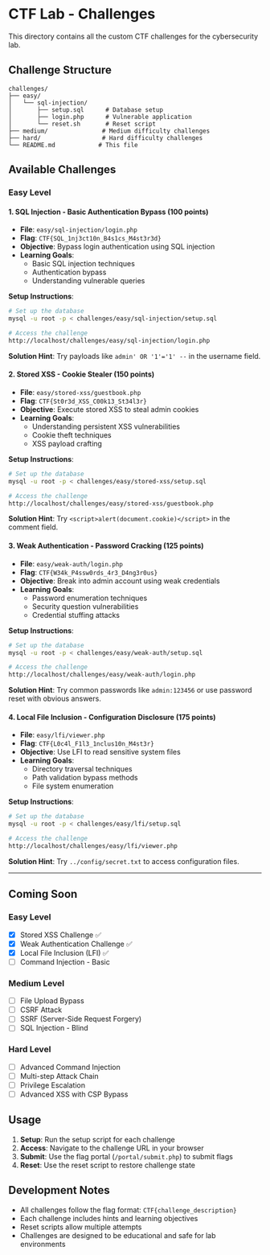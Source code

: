 # CTF Lab - Challenges

This directory contains all the custom CTF challenges for the cybersecurity lab.

## Challenge Structure

```
challenges/
├── easy/
│   └── sql-injection/
│       ├── setup.sql      # Database setup
│       ├── login.php      # Vulnerable application
│       └── reset.sh       # Reset script
├── medium/               # Medium difficulty challenges
├── hard/                 # Hard difficulty challenges
└── README.md            # This file
```

## Available Challenges

### Easy Level

#### 1. SQL Injection - Basic Authentication Bypass (100 points)
- **File**: `easy/sql-injection/login.php`
- **Flag**: `CTF{SQL_1nj3ct10n_B4s1cs_M4st3r3d}`
- **Objective**: Bypass login authentication using SQL injection
- **Learning Goals**: 
  - Basic SQL injection techniques
  - Authentication bypass
  - Understanding vulnerable queries

**Setup Instructions**:
```bash
# Set up the database
mysql -u root -p < challenges/easy/sql-injection/setup.sql

# Access the challenge
http://localhost/challenges/easy/sql-injection/login.php
```

**Solution Hint**: Try payloads like `admin' OR '1'='1' --` in the username field.

#### 2. Stored XSS - Cookie Stealer (150 points)
- **File**: `easy/stored-xss/guestbook.php`
- **Flag**: `CTF{St0r3d_XSS_C00k13_St34l3r}`
- **Objective**: Execute stored XSS to steal admin cookies
- **Learning Goals**:
  - Understanding persistent XSS vulnerabilities
  - Cookie theft techniques
  - XSS payload crafting

**Setup Instructions**:
```bash
# Set up the database
mysql -u root -p < challenges/easy/stored-xss/setup.sql

# Access the challenge
http://localhost/challenges/easy/stored-xss/guestbook.php
```

**Solution Hint**: Try `<script>alert(document.cookie)</script>` in the comment field.

#### 3. Weak Authentication - Password Cracking (125 points)
- **File**: `easy/weak-auth/login.php`
- **Flag**: `CTF{W34k_P4ssw0rds_4r3_D4ng3r0us}`
- **Objective**: Break into admin account using weak credentials
- **Learning Goals**:
  - Password enumeration techniques
  - Security question vulnerabilities
  - Credential stuffing attacks

**Setup Instructions**:
```bash
# Set up the database
mysql -u root -p < challenges/easy/weak-auth/setup.sql

# Access the challenge
http://localhost/challenges/easy/weak-auth/login.php
```

**Solution Hint**: Try common passwords like `admin:123456` or use password reset with obvious answers.

#### 4. Local File Inclusion - Configuration Disclosure (175 points)
- **File**: `easy/lfi/viewer.php`
- **Flag**: `CTF{L0c4l_F1l3_1nclus10n_M4st3r}`
- **Objective**: Use LFI to read sensitive system files
- **Learning Goals**:
  - Directory traversal techniques
  - Path validation bypass methods
  - File system enumeration

**Setup Instructions**:
```bash
# Set up the database
mysql -u root -p < challenges/easy/lfi/setup.sql

# Access the challenge
http://localhost/challenges/easy/lfi/viewer.php
```

**Solution Hint**: Try `../config/secret.txt` to access configuration files.

---

## Coming Soon

### Easy Level
- [x] Stored XSS Challenge ✅
- [x] Weak Authentication Challenge ✅ 
- [x] Local File Inclusion (LFI) ✅
- [ ] Command Injection - Basic

### Medium Level
- [ ] File Upload Bypass
- [ ] CSRF Attack
- [ ] SSRF (Server-Side Request Forgery)
- [ ] SQL Injection - Blind

### Hard Level
- [ ] Advanced Command Injection
- [ ] Multi-step Attack Chain
- [ ] Privilege Escalation
- [ ] Advanced XSS with CSP Bypass

## Usage

1. **Setup**: Run the setup script for each challenge
2. **Access**: Navigate to the challenge URL in your browser
3. **Submit**: Use the flag portal (`/portal/submit.php`) to submit flags
4. **Reset**: Use the reset script to restore challenge state

## Development Notes

- All challenges follow the flag format: `CTF{challenge_description}`
- Each challenge includes hints and learning objectives
- Reset scripts allow multiple attempts
- Challenges are designed to be educational and safe for lab environments
